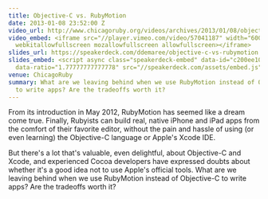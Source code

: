 ```yaml
---
title: Objective-C vs. RubyMotion
date: 2013-01-08 23:52:00 Z
video_url: http://www.chicagoruby.org/videos/archives/2013/01/08/objective-c-vs-rubymotion/
video_embed: <iframe src="//player.vimeo.com/video/57041187" width="600" height="450"
  webkitallowfullscreen mozallowfullscreen allowfullscreen></iframe>
slides_url: https://speakerdeck.com/ddemaree/objective-c-vs-rubymotion
slides_embed: <script async class="speakerdeck-embed" data-id="c200ee103c1601301c9f12313916f0ac"
  data-ratio="1.77777777777778" src="//speakerdeck.com/assets/embed.js"></script>
venue: ChicagoRuby
summary: What are we leaving behind when we use RubyMotion instead of Objective-C
  to write apps? Are the tradeoffs worth it?
---
```


From its introduction in May 2012, RubyMotion has seemed like a dream come true. Finally, Rubyists can build real, native iPhone and iPad apps from the comfort of their favorite editor, without the pain and hassle of using (or even learning) the Objective-C language or Apple's Xcode IDE.

But there's a lot that's valuable, even delightful, about Objective-C and Xcode, and experienced Cocoa developers have expressed doubts about whether it's a good idea not to use Apple's official tools. What are we leaving behind when we use RubyMotion instead of Objective-C to write apps? Are the tradeoffs worth it?